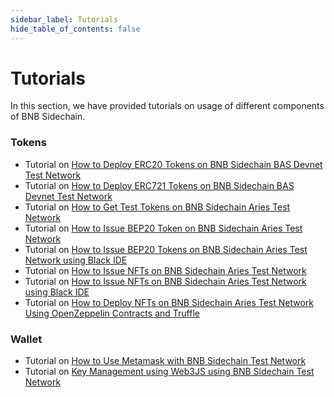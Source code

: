 ```yaml
---
sidebar_label: Tutorials
hide_table_of_contents: false
---
```


# Tutorials
In this section, we have provided tutorials on usage of different components of BNB Sidechain.

### Tokens 
* Tutorial on [How to Deploy ERC20 Tokens on BNB Sidechain BAS Devnet Test Network](https://www.ankr.com/docs/build-blockchain/bas/how-to-launch/deploy-erc20-token)
* Tutorial on [How to Deploy ERC721 Tokens on BNB Sidechain BAS Devnet Test Network](https://www.ankr.com/docs/build-blockchain/bas/how-to-launch/deploy-erc721-token)
* Tutorial on [How to Get Test Tokens on BNB Sidechain Aries Test Network](https://docs.nodereal.io/nodereal/bas/build-on-bas/get-token-from-bas-aries-testnet)
* Tutorial on [How to Issue BEP20 Token on BNB Sidechain Aries Test Network](https://docs.nodereal.io/nodereal/bas/build-on-bas/issue-bep20-tokens)
* Tutorial on [How to Issue BEP20 Tokens on BNB Sidechain Aries Test Network using Black IDE](https://blog.nodereal.io/en/how-to-issue-fungible-bep20tokens-on-bas-aries-testnet-using-black-ide/)
* Tutorial on [How to Issue NFTs on BNB Sidechain Aries Test Network](https://blog.nodereal.io/en/issuing-nft-erc-721-1155-on-bas-testnet/)
* Tutorial on [How to Issue NFTs on BNB Sidechain Aries Test Network using Black IDE](https://blog.nodereal.io/en/how-to-issue-nft-on-bsc-bas-aries-testnetusing-the-black-ide/) 
* Tutorial on [How to Deploy NFTs on BNB Sidechain Aries Test Network Using OpenZeppelin Contracts and Truffle](https://docs.nodereal.io/nodereal/bas/build-on-bas/deploy-nft-on-bas)
### Wallet
* Tutorial on [How to Use Metamask with BNB Sidechain Test Network](https://docs.nodereal.io/nodereal/bas/wallet/use-metamask-for-bas)
* Tutorial on [Key Management using Web3JS using BNB Sidechain Test Network](https://docs.nodereal.io/nodereal/bas/wallet/key-management)
  
  


